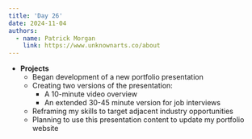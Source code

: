 ```yaml
---
title: 'Day 26'
date: 2024-11-04
authors:
  - name: Patrick Morgan
    link: https://www.unknownarts.co/about
---
```


- __Projects__
    - Began development of a new portfolio presentation
    - Creating two versions of the presentation:
        - A 10-minute video overview
        - An extended 30-45 minute version for job interviews
    - Reframing my skills to target adjacent industry opportunities
    - Planning to use this presentation content to update my portfolio website
